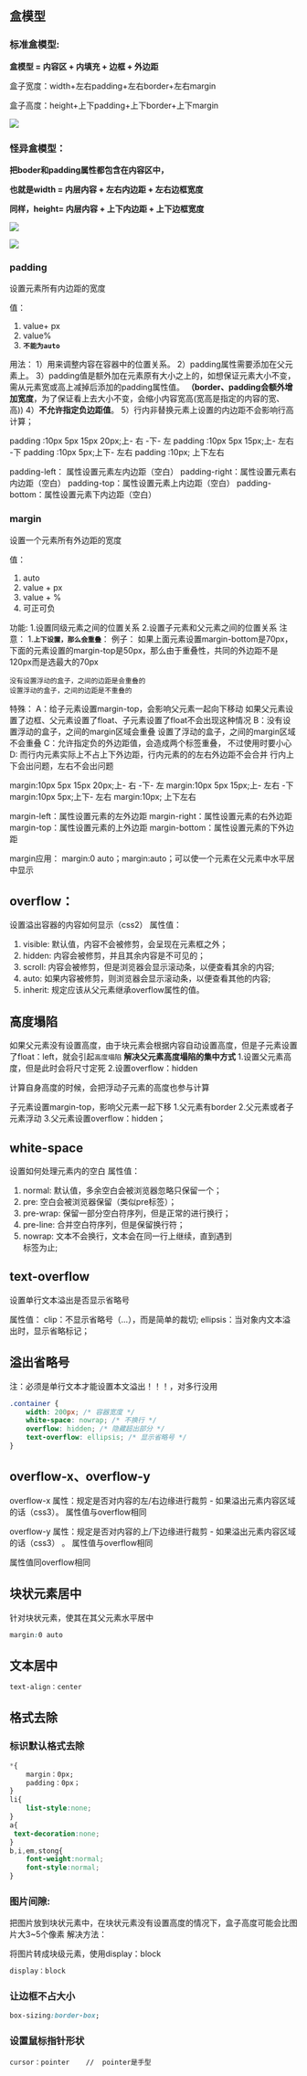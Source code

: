 ## 盒模型

### 标准盒模型:

**盒模型 = 内容区 +  内填充   +   边框   +    外边距**

盒子宽度：width+左右padding+左右border+左右margin

盒子高度：height+上下padding+上下border+上下margin

![](20img/img4.png)

### 怪异盒模型：

**把boder和padding属性都包含在内容区中，**

**也就是width  = 内层内容  + 左右内边距 + 左右边框宽度**

**同样，height= 内层内容  + 上下内边距 + 上下边框宽度**

![](20img/img1.png)



![](20img/img2.png)

### padding

设置元素所有内边距的宽度

值：

1. value+ px
2.  value%
3. **`不能为auto`**

用法：
      1）用来调整内容在容器中的位置关系。
      2）padding属性需要添加在父元素上。	
      3）padding值是额外加在元素原有大小之上的，如想保证元素大小不变，需从元素宽或高上减掉后添加的padding属性值。
**（border、padding会额外增加宽度**，为了保证看上去大小不变，会缩小内容宽高(宽高是指定的内容的宽、高))
      4）**不允许指定负边距值**。
      5）行内非替换元素上设置的内边距不会影响行高计算；

padding :10px 5px 15px 20px;上- 右 -下- 左
padding :10px 5px 15px;上- 左右 -下
padding :10px 5px;上下- 左右
padding :10px; 上下左右

padding-left： 属性设置元素左内边距（空白）
padding-right：属性设置元素右内边距（空白）
padding-top：属性设置元素上内边距（空白）
padding-bottom：属性设置元素下内边距（空白）

### margin

设置一个元素所有外边距的宽度

值：

1. auto
2.  value + px
3.  value + %
4.  可正可负

功能:	
	1.设置同级元素之间的位置关系
	2.设置子元素和父元素之间的位置关系
注意：
	1.**`上下设置，那么会重叠`**：
	例子：
		如果上面元素设置margin-bottom是70px，下面的元素设置的margin-top是50px，那么由于重叠性，共同的外边距不是120px而是选最大的70px

    没有设置浮动的盒子，之间的边距是会重叠的
    设置浮动的盒子，之间的边距是不重叠的

特殊：
A：给子元素设置margin-top，会影响父元素一起向下移动
	如果父元素设置了边框、父元素设置了float、子元素设置了float不会出现这种情况
B：没有设置浮动的盒子，之间的margin区域会重叠
   设置了浮动的盒子，之间的margin区域不会重叠
C：允许指定负的外边距值，会造成两个标签重叠，  不过使用时要小心
D: 而行内元素实际上不占上下外边距，行内元素的的左右外边距不会合并
	行内上下会出问题，左右不会出问题

margin:10px 5px 15px 20px;上- 右 -下- 左
margin:10px 5px 15px;上- 左右 -下
margin:10px 5px;上下- 左右
margin:10px; 上下左右

margin-left：属性设置元素的左外边距
margin-right：属性设置元素的右外边距
margin-top：属性设置元素的上外边距
margin-bottom：属性设置元素的下外边距

margin应用：
margin:0 auto；margin:auto；可以使一个元素在父元素中水平居中显示

## overflow：

设置溢出容器的内容如何显示（css2）
  属性值：

1. visible: 默认值，内容不会被修剪，会呈现在元素框之外；
2. hidden:  内容会被修剪，并且其余内容是不可见的；
3. scroll:  内容会被修剪，但是浏览器会显示滚动条，以便查看其余的内容;
4. auto:    如果内容被修剪，则浏览器会显示滚动条，以便查看其他的内容;
5. inherit: 规定应该从父元素继承overflow属性的值。

## 高度塌陷

如果父元素没有设置高度，由于块元素会根据内容自动设置高度，但是子元素设置了float：left，就会引起`高度塌陷`
**解决父元素高度塌陷的集中方式**
    1.设置父元素高度，但是此时会将尺寸定死
    2.设置overflow：hidden    

计算自身高度的时候，会把浮动子元素的高度也参与计算

子元素设置margin-top，影响父元素一起下移
1.父元素有border
2.父元素或者子元素浮动
3.父元素设置overflow：hidden；

## white-space

设置如何处理元素内的空白
  属性值：    

1.  normal:   默认值，多余空白会被浏览器忽略只保留一个；
2. pre:      空白会被浏览器保留（类似pre标签）；
3. pre-wrap: 保留一部分空白符序列，但是正常的进行换行；
4. pre-line: 合并空白符序列，但是保留换行符；
5. nowrap:   文本不会换行，文本会在同一行上继续，直到遇到<br/>标签为止;

## text-overflow

设置单行文本溢出是否显示省略号

  属性值：
    clip：不显示省略号（...），而是简单的裁切;
    ellipsis：当对象内文本溢出时，显示省略标记；

## 溢出省略号

 注：必须是单行文本才能设置本文溢出！！！，对多行没用

```css
.container {
    width: 200px; /* 容器宽度 */
    white-space: nowrap; /* 不换行 */
    overflow: hidden; /* 隐藏超出部分 */
    text-overflow: ellipsis; /* 显示省略号 */
}
```

## overflow-x、overflow-y

overflow-x 属性：规定是否对内容的左/右边缘进行裁剪 - 如果溢出元素内容区域的话（css3）。
	属性值与overflow相同

overflow-y 属性：规定是否对内容的上/下边缘进行裁剪 - 如果溢出元素内容区域的话（css3） 。
	属性值与overflow相同

属性值同overflow相同

## 块状元素居中

针对块状元素，使其在其父元素水平居中

```css
margin:0 auto
```

## 文本居中

```css
text-align：center
```

## 格式去除

### 标识默认格式去除

```css
*{
    margin：0px;
    padding：0px；
}
li{
	list-style:none;
}
a{
 text-decoration:none;
}
b,i,em,stong{
    font-weight:normal;
    font-style:normal;
}
```

### 图片间隙:

把图片放到块状元素中，在块状元素没有设置高度的情况下，盒子高度可能会比图片大3~5个像素
解决方法：

将图片转成块级元素，使用display：block

```css
display：block
```

### 让边框不占大小

```css
box-sizing:border-box;
```

### 设置鼠标指针形状

```less
cursor：pointer    //  pointer是手型
```

